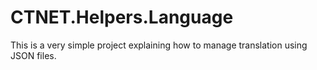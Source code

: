 # CTNET.Helpers.Language

This is a very simple project explaining how to manage translation using JSON files.
